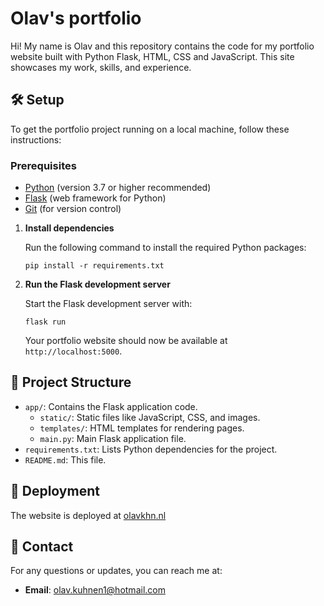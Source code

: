 # Olav's portfolio

Hi! My name is Olav and this repository contains the code for my portfolio website built with Python Flask, HTML, CSS and JavaScript. This site showcases my work, skills, and experience.

## 🛠 Setup

To get the portfolio project running on a local machine, follow these instructions:

### Prerequisites

- [Python](https://www.python.org/) (version 3.7 or higher recommended)
- [Flask](https://flask.palletsprojects.com/) (web framework for Python)
- [Git](https://git-scm.com/) (for version control)

1. **Install dependencies**

   Run the following command to install the required Python packages:

   `pip install -r requirements.txt`

2. **Run the Flask development server**

   Start the Flask development server with:

   `flask run`

   Your portfolio website should now be available at `http://localhost:5000`.

## 📂 Project Structure

- `app/`: Contains the Flask application code.
  - `static/`: Static files like JavaScript, CSS, and images.
  - `templates/`: HTML templates for rendering pages.
  - `main.py`: Main Flask application file.
- `requirements.txt`: Lists Python dependencies for the project.
- `README.md`: This file.

## 🚀 Deployment

The website is deployed at [olavkhn.nl](http://85.10.140.87:999) 

## 📧 Contact

For any questions or updates, you can reach me at:

- **Email**: olav.kuhnen1@hotmail.com
